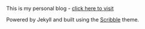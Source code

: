 This is my personal blog - [click here to visit](https://tejbirwason.com)

Powered by Jekyll and built using the  [Scribble](https://github.com/muan/scribble) theme.